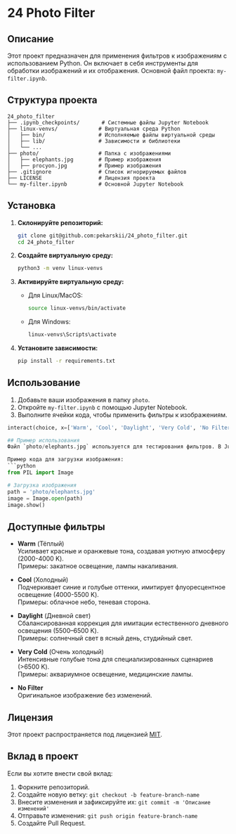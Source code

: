 # 24 Photo Filter

## Описание
Этот проект предназначен для применения фильтров к изображениям с использованием Python. Он включает в себя инструменты для обработки изображений и их отображения. Основной файл проекта: `my-filter.ipynb`.

## Структура проекта
```
24_photo_filter
├── .ipynb_checkpoints/       # Системные файлы Jupyter Notebook
├── linux-venvs/             # Виртуальная среда Python
│   ├── bin/                 # Исполняемые файлы виртуальной среды
│   ├── lib/                 # Зависимости и библиотеки
│   └── ...
├── photo/                   # Папка с изображениями
│   ├── elephants.jpg        # Пример изображения
│   ├── procyon.jpg          # Пример изображения
├── .gitignore               # Список игнорируемых файлов
├── LICENSE                  # Лицензия проекта
└── my-filter.ipynb          # Основной Jupyter Notebook
```

## Установка

1. **Склонируйте репозиторий:**
   ```bash
   git clone git@github.com:pekarskii/24_photo_filter.git
   cd 24_photo_filter
   ```

2. **Создайте виртуальную среду:**
   ```bash
   python3 -m venv linux-venvs
   ```

3. **Активируйте виртуальную среду:**
   - Для Linux/MacOS:
     ```bash
     source linux-venvs/bin/activate
     ```
   - Для Windows:
     ```bash
     linux-venvs\Scripts\activate
     ```

4. **Установите зависимости:**
   ```bash
   pip install -r requirements.txt
   ```

## Использование

1. Добавьте ваши изображения в папку `photo`.
2. Откройте `my-filter.ipynb` с помощью Jupyter Notebook.
3. Выполните ячейки кода, чтобы применить фильтры к изображениям.

```python
interact(choice, x=['Warm', 'Cool', 'Daylight', 'Very Cold', 'No Filter'], img=fixed(img))

## Пример использования
Файл `photo/elephants.jpg` используется для тестирования фильтров. В Jupyter Notebook вы можете загрузить это изображение и применить к нему фильтры.

Пример кода для загрузки изображения:
```python
from PIL import Image

# Загрузка изображения
path = 'photo/elephants.jpg'
image = Image.open(path)
image.show()
```
## Доступные фильтры

- **Warm** (Тёплый)  
  Усиливает красные и оранжевые тона, создавая уютную атмосферу (2000-4000 K).  
  Примеры: закатное освещение, лампы накаливания.

- **Cool** (Холодный)  
  Подчеркивает синие и голубые оттенки, имитирует флуоресцентное освещение (4000-5500 K).  
  Примеры: облачное небо, теневая сторона.

- **Daylight** (Дневной свет)  
  Сбалансированная коррекция для имитации естественного дневного освещения (5500–6500 K).  
  Примеры: солнечный свет в ясный день, студийный свет.

- **Very Cold** (Очень холодный)  
  Интенсивные голубые тона для специализированных сценариев (>6500 K).  
  Примеры: аквариумное освещение, медицинские лампы.

- **No Filter**  
  Оригинальное изображение без изменений.


## Лицензия
Этот проект распространяется под лицензией [MIT](LICENSE).

## Вклад в проект
Если вы хотите внести свой вклад:
1. Форкните репозиторий.
2. Создайте новую ветку: `git checkout -b feature-branch-name`
3. Внесите изменения и зафиксируйте их: `git commit -m 'Описание изменений'`
4. Отправьте изменения: `git push origin feature-branch-name`
5. Создайте Pull Request.
